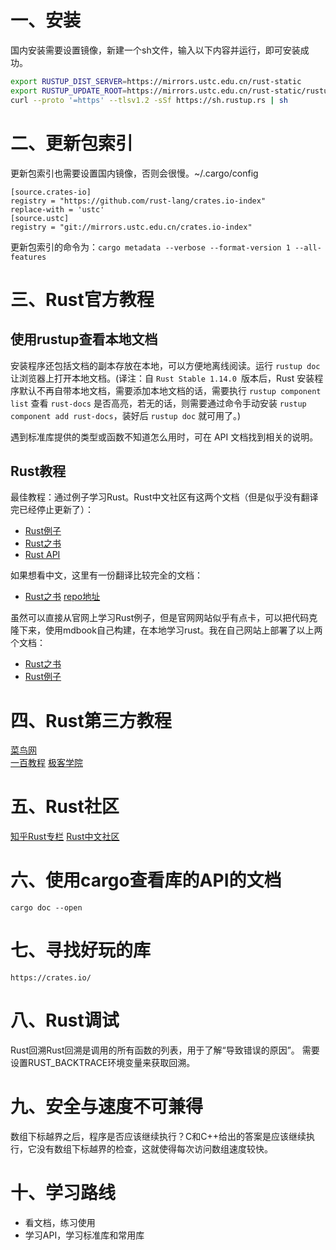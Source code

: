 # 一、安装
国内安装需要设置镜像，新建一个sh文件，输入以下内容并运行，即可安装成功。
```sh
export RUSTUP_DIST_SERVER=https://mirrors.ustc.edu.cn/rust-static
export RUSTUP_UPDATE_ROOT=https://mirrors.ustc.edu.cn/rust-static/rustup
curl --proto '=https' --tlsv1.2 -sSf https://sh.rustup.rs | sh 
```

# 二、更新包索引
更新包索引也需要设置国内镜像，否则会很慢。~/.cargo/config
```plain
[source.crates-io]
registry = "https://github.com/rust-lang/crates.io-index"
replace-with = 'ustc'
[source.ustc]
registry = "git://mirrors.ustc.edu.cn/crates.io-index"
```
更新包索引的命令为：`cargo metadata --verbose --format-version 1 --all-features`

# 三、Rust官方教程
## 使用rustup查看本地文档
安装程序还包括文档的副本存放在本地，可以方便地离线阅读。运行 `rustup doc` 让浏览器上打开本地文档。(译注：自 `Rust Stable 1.14.0 `版本后，Rust 安装程序默认不再自带本地文档，需要添加本地文档的话，需要执行 `rustup component list` 查看 `rust-docs` 是否高亮，若无的话，则需要通过命令手动安装 `rustup component add rust-docs`，装好后 `rustup doc` 就可用了。)

遇到标准库提供的类型或函数不知道怎么用时，可在 API 文档找到相关的说明。 
## Rust教程
最佳教程：通过例子学习Rust。Rust中文社区有这两个文档（但是似乎没有翻译完已经停止更新了）：
* [Rust例子](https://github.com/rust-lang-cn/rust-by-example-cn)  
* [Rust之书](https://github.com/rust-lang-cn/book-cn)
* [Rust API](https://doc.rust-lang.org/std/index.html)

如果想看中文，这里有一份翻译比较完全的文档：
* [Rust之书](https://kaisery.github.io/trpl-zh-cn/ch08-02-strings.html) [repo地址](https://github.com/KaiserY/trpl-zh-cn) 

虽然可以直接从官网上学习Rust例子，但是官网网站似乎有点卡，可以把代码克隆下来，使用mdbook自己构建，在本地学习rust。我在自己网站上部署了以上两个文档：
* [Rust之书](https://weiyinfu.cn/RustBook/)  
* [Rust例子](https://weiyinfu.cn/RustExample/)  



# 四、Rust第三方教程
[菜鸟网](https://www.runoob.com/rust/rust-tutorial.html)  
[一百教程](https://www.yiibai.com/rust/rust-slices.html) 
[极客学院](https://wiki.jikexueyuan.com/project/rust/dining-philosophers.html) 

# 五、Rust社区
[知乎Rust专栏](https://www.zhihu.com/search?q=rust&type=column)
[Rust中文社区](https://rustcc.cn/)

# 六、使用cargo查看库的API的文档
`cargo doc --open`

# 七、寻找好玩的库
`https://crates.io/`

# 八、Rust调试
Rust回溯Rust回溯是调用的所有函数的列表，用于了解“导致错误的原因”。 需要设置RUST_BACKTRACE环境变量来获取回溯。

# 九、安全与速度不可兼得
数组下标越界之后，程序是否应该继续执行？C和C++给出的答案是应该继续执行，它没有数组下标越界的检查，这就使得每次访问数组速度较快。  

# 十、学习路线
* 看文档，练习使用
* 学习API，学习标准库和常用库